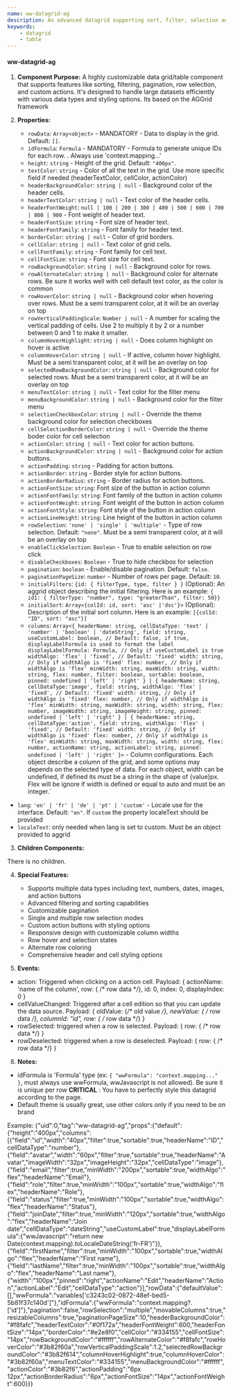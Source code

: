 ```yaml
---
name: ww-datagrid-ag
description: An advanced datagrid supporting sort, filter, selection and virtual scroll. Based on AG grid
keywords:
    - datagrid
    - table
---
```


#### ww-datagrid-ag

1. **Component Purpose:**
A highly customizable data grid/table component that supports features like sorting, filtering, pagination, row selection, and custom actions. It's designed to handle large datasets efficiently with various data types and styling options. Its based on the AGGrid framework

2. **Properties:**
   - `rowData`: `Array<object>` - MANDATORY - Data to display in the grid. Default: `[]`.
   - `idFormula`: `Formula` - MANDATORY - Formula to generate unique IDs for each row. . Always use 'context.mapping...'
   - `height`: `string` - Height of the grid. Default: `"400px"`.
   - `textColor`: `string` - Color of all the text in the grid. Use more specific field if needed (headerTextColor, cellColor, actionColor)
   - `headerBackgroundColor`: `string | null` - Background color of the header cells.
   - `headerTextColor`: `string | null` - Text color of the header cells.
   - `headerFontWeight`: `null | 100 | 200 | 300 | 400 | 500 | 600 | 700 | 800 | 900` - Font weight of header text.
   - `headerFontSize`: `string` - Font size of header text.
   - `headerFontFamily`: `string` - Font family for header text.
   - `borderColor`: `string | null` - Color of grid borders.
   - `cellColor`: `string | null` - Text color of grid cells.
   - `cellFontFamily`: `string` - Font family for cell text.
   - `cellFontSize`: `string` - Font size for cell text.
   - `rowBackgroundColor`: `string | null` - Background color for rows.
   - `rowAlternateColor`: `string | null` - Background color for alternate rows. Be sure it works well with cell default text color, as the color is common
   - `rowHoverColor`: `string | null` - Background color when hovering over rows. Must be a semi transparent color, at it will be an overlay on top
   - `rowVerticalPaddingScale`: `Number | null` - A number for scaling the vertical padding of cells. Use 2 to multiply it by 2 or a number between 0 and 1 to make it smaller.
   - `columnHoverHighlight`: `string | null` - Does column highlight on hover is active 
   - `columnHoverColor`: `string | null` - If active, column hover highlight. Must be a semi transparent color, at it will be an overlay on top
   - `selectedRowBackgroundColor`: `string | null` - Background color for selected rows. Must be a semi transparent color, at it will be an overlay on top
   - `menuTextColor`: `string | null` - Text color for the filter menu
   - `menuBackgroundColor`: `string | null` - Background color for the filter menu
   - `selectionCheckboxColor`: `string | null` - Override the theme background color for selection checkboxes
   - `cellSelectionBorderColor`: `string | null` - Override the theme boder color for cell selection
   - `actionColor`: `string | null` - Text color for action buttons.
   - `actionBackgroundColor`: `string | null` - Background color for action buttons.
   - `actionPadding`: `string` - Padding for action buttons.
   - `actionBorder`: `string` - Border style for action buttons.
   - `actionBorderRadius`: `string` - Border radius for action buttons.
   - `actionFontSize`: `string`: Font size of the button in action column
   - `actionFontFamily`: `string`: Font family of the button in action column
   - `actionFontWeight`: `string`: Font weight of the button in action column
   - `actionFontStyle`: `string`: Font style of the button in action column
   - `actionLineHeight`: `string`: Line height of the button in action column
   - `rowSelection`: `'none' | 'single' | 'multiple'` - Type of row selection. Default: `"none"`. Must be a semi transparent color, at it will be an overlay on top
   - `enableClickSelection`: `Boolean` - True to enable selection on row click
   - `disableCheckboxes`: `Boolean` - True to hide checkbox for selection
   - `pagination`: `boolean` - Enable/disable pagination. Default: `false`.
   - `paginationPageSize`: `number` - Number of rows per page. Default: `10`.
   - `initialFilters`: `{id: { filterType, type, filter } }` (Optional): An aggrid object describing the initial filtering. Here is an example: `{ id1: { filterType: "number", type: "greaterThan", filter: 50}}`
   - `initialSort`: `Array<{colId: id, sort: 'asc' |'dsc'}>` (Optional): Description of the initial sort column. Here is an example: `[{colId: "ID", sort: "asc"}]`
   - `columns`: `Array<{
       headerName: string,
       cellDataType: 'text' | 'number' | 'boolean' | 'dateString',
       field: string,
       useCustomLabel: boolean, // Default: false, if true, displayLabelFormula is used to format the label
       displayLabelFormula: Formula, // Only if useCustomLabel is true
       widthAlgo: 'flex' | 'fixed', // Default: 'fixed'
       width: string, // Only if widthAlgo is 'fixed'
       flex: number, // Only if widthAlgo is 'flex'
       minWidth: string,
       maxWidth: string,
       width: string,
       flex: number,
       filter: boolean,
       sortable: boolean,
       pinned: undefined | 'left' | 'right'
     } | {
       headerName: string,
       cellDataType:'image',
       field: string,
       widthAlgo: 'flex' | 'fixed', // Default: 'fixed'
       width: string, // Only if widthAlgo is 'fixed'
       flex: number, // Only if widthAlgo is 'flex'
       minWidth: string,
       maxWidth: string,
       width: string,
       flex: number,
       imageWidth: string,
       imageHeight: string,
       pinned: undefined | 'left' | 'right'
     } | {
       headerName: string,
       cellDataType:'action',
       field: string,
       widthAlgo: 'flex' | 'fixed', // Default: 'fixed'
       width: string, // Only if widthAlgo is 'fixed'
       flex: number, // Only if widthAlgo is 'flex'
       minWidth: string,
       maxWidth: string,
       width: string,
       flex: number,
       actionName: string,
       actionLabel: string,
       pinned: undefined | 'left' | 'right'
     }>` - Column configurations. Each object describe a column of the grid, and some options may depends on the selected type of data. For each object, width can be undefined, if defined its must be a string in the shape of {value}px. Flex will be ignore if width is defined or equal to auto and must be an integer.`
  - `lang`: `'en' | 'fr' | 'de' | 'pt' | 'custom'` - Locale use for the interface. Default: `"en"`. If `custom` the property localeText should be provided
  - `localeText`: only needed when lang is set to custom. Must be an object provided to aggrid 

3. **Children Components:**

There is no children.

4. **Special Features:**
   - Supports multiple data types including text, numbers, dates, images, and action buttons
   - Advanced filtering and sorting capabilities
   - Customizable pagination
   - Single and multiple row selection modes
   - Custom action buttons with styling options
   - Responsive design with customizable column widths
   - Row hover and selection states
   - Alternate row coloring
   - Comprehensive header and cell styling options

7. **Events:**

- action: Triggered when clicking on a action cell. Payload: { actionName: 'name of the column', row: { /* row data */}, id: 0, index: 0, displayIndex: 0 }
- cellValueChanged: Triggered after a cell edition so that you can update the data source. Payload: { oldValue: {/* old value */}, newValue: { /* row data */}, columnId: "id", row: { /* row data */} }
- rowSelected: triggered when a row is selected. Payload: { row: { /* row data */} }
- rowDeselected: triggered when a row is deselected. Payload: { row: { /* row data */} }

8. **Notes:**

- idFormula is 'Formula' type (ex: `{ "wwFormula": "context.mapping..." }`, must always use wwFormula, wwJavascript is not allowed). Be sure it is unique per row
**CRITICAL** : You have to perfectly style this datagrid according to the page.
- Default theme is usually great, use other colors only if you need to be on brand

Example:
<elements>
{"uid":0,"tag":"ww-datagrid-ag","props":{"default":{"height":"400px","columns":[{"field":"id","width":"40px","filter":true,"sortable":true,"headerName":"ID","cellDataType":"number"},{"field":"avatar","width":"60px","filter":true,"sortable":true,"headerName":"Avatar","imageWidth":"32px","imageHeight":"32px","cellDataType":"image"},{"field":"email","filter":true,"minWidth":"200px","sortable":true,"widthAlgo":"flex","headerName":"Email"},{"field":"role","filter":true,"minWidth":"100px","sortable":true,"widthAlgo":"flex","headerName":"Role"},{"field":"status","filter":true,"minWidth":"100px","sortable":true,"widthAlgo":"flex","headerName":"Status"},{"field":"joinDate","filter":true,"minWidth":"120px","sortable":true,"widthAlgo":"flex","headerName":"Join date","cellDataType":"dateString","useCustomLabel":true,"displayLabelFormula":{"wwJavascript":"return new Date(context.mapping).toLocaleDateString('fr-FR')"}},{"field":"firstName","filter":true,"minWidth":"100px","sortable":true,"widthAlgo":"flex","headerName":"First name"},{"field":"lastName","filter":true,"minWidth":"100px","sortable":true,"widthAlgo":"flex","headerName":"Last name"},{"width":"100px","pinned":"right","actionName":"Edit","headerName":"Action","actionLabel":"Edit","cellDataType":"action"}],"rowData":{"defaultValue":[],"wwFormula":"variables['c3243c02-0872-48ef-bed5-5b81f37c140d']"},"idFormula":{"wwFormula":"context.mapping?.['id']"},"pagination":false,"rowSelection":"multiple","movableColumns":true,"resizableColumns":true,"paginationPageSize":10,"headerBackgroundColor":"#f8fafc","headerTextColor":"#0f172a","headerFontWeight":600,"headerFontSize":"14px","borderColor":"#e2e8f0","cellColor":"#334155","cellFontSize":"14px","rowBackgroundColor":"#ffffff","rowAlternateColor":"#f8fafc","rowHoverColor":"#3b82f60a","rowVerticalPaddingScale":1.2,"selectedRowBackgroundColor":"#3b82f614","columnHoverHighlight":true,"columnHoverColor":"#3b82f60a","menuTextColor":"#334155","menuBackgroundColor":"#ffffff","actionColor":"#3b82f6","actionPadding":"6px 12px","actionBorderRadius":"6px","actionFontSize":"14px","actionFontWeight":600}}}
</elements>

